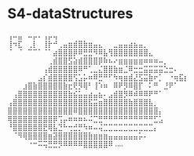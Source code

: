 # S4-dataStructures
⢠⠤⣤⠀⠤⡤⠄⢠⡤⢤⠀⠀⠀⠀⠀⠀⠀⠀⠀⠀⠀⠀⠀⠀⠀⠀⠀⠀⠀⠀⠀⠀⠀⠀⠀
⢸⠲⣏⠀⢀⡇⠀⢸⡗⠚⢀⣤⣶⣾⣿⣷⣶⣤⣄⠀⠀⣀⣤⣤⣴⣦⣤⡀⠀⠀⠀⠀⠀⠀⠀
⠈⠀⠈⠀⠉⠉⠁⠈⠁⣴⣿⣿⣿⡿⠿⣛⣛⠻⠿⣧⢻⣿⣿⣿⣿⣿⣿⣿⣄⠀⠀⠀⠀⠀⠀
⠀⠀⠀⠀⠀⠀⠀⠀⢀⣾⣿⣿⣫⣵⣾⣿⣿⣿⡿⠷⠦⠔⣶⣶⣶⣶⣶⠶⠶⠶⠤⡀⠀⠀⠀⠀
⠀⠀⠀⠀⠀⠀⠀⢠⣾⣿⣿⣿⣿⣿⠿⠛⢁⣀⣌⣿⣿⣷⣶⣈⠿⣒⣒⣭⣭⣭⣭⣑⣒⠄⠀⠀
⠀⠀⠀⠀⠀⠀⣠⡎⣾⣿⣿⣿⣿⢫⣡⡥⠶⠿⣛⠛⠋⠳⢶⣶⣾⣜⣫⣭⣷⠖⡁⠀⠐⢶⣯⡆⠀
⠀⠀⠀⣰⣿⣷⣿⣿⣿⣿⣿⣷⣖⢟⡻⢿⠃⢸⠱⠶⠀⠿⠟⡻⠿⣿⡏⠀⠅⠛⠀⣘⠟⠁⠀ ⠀
⠀⢠⣿⣿⣿⣿⣿⣿⣿⣿⣿⣿⣷⣮⣥⣤⣴⣤⣦⠄⣠⣾⣿⡻⠿⠾⠿⠿⠟⠛⠁⠀⠀⠀ ⠀
⢠⣿⣿⣿⣿⣿⣿⣿⣿⣿⣿⣿⣿⣿⣿⣿⣯⣭⣶⣿⣿⣿⣿⣿⣷⣿⣿⣿⣧⡀⠀⠀⠀⠀ ⠀
⣿⣿⣿⣿⣿⣿⣿⣿⣿⣿⣿⣿⣿⠿⣿⣿⣿⣿⣿⣿⣿⣿⣿⣿⣿⣿⣿⣿⣿⣿⡄⠀⠀⠀ ⠀
⢿⣿⣿⣿⣿⣿⣿⣿⣿⡿⢩⡤⠶⠶⠶⠦⠬⣉⣛⠛⠛⠛⠛⠛⠛⠛⠛⠛⠛⣋⣡⠀⠀⠀ ⠀
⠘⣿⣿⣿⣿⣿⣿⣟⢿⣧⣙⠓⢒⣚⡛⠳⠶⠤⢬⣉⣉⣉⣉⣉⣉⣉⣉⣉⣉⡄⠀⠀⠀⠀ ⠀
⠀⠈⠻⢿⣿⣿⣿⣿⣶⣽⣿⣿⣿⣿⣿⣿⣷⣶⣶⣶⣤⣤⣤⣤⣤⣤⡥⠄⠀⠀⠀⠀⠀⠀
⠀⠀⠀⠀⠐⠒⠭⢭⣛⣛⡻⠿⠿⠿⠿⣿⣿⣿⣿⣿⠿ ....
